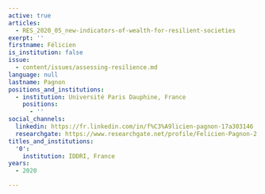 ```yaml
---
active: true
articles:
  - RES_2020_05_new-indicators-of-wealth-for-resilient-societies
exerpt: ''
firstname: Félicien
is_institution: false
issue:
  - content/issues/assessing-resilience.md
language: null
lastname: Pagnon
positions_and_institutions:
  - institution: Université Paris Dauphine, France
    positions:
      - ''
social_channels:
  linkedin: https://fr.linkedin.com/in/f%C3%A9licien-pagnon-17a303146
  researchgate: https://www.researchgate.net/profile/Felicien-Pagnon-2
titles_and_institutions:
  '0':
    institution: IDDRI, France
years:
  - 2020

---
```

